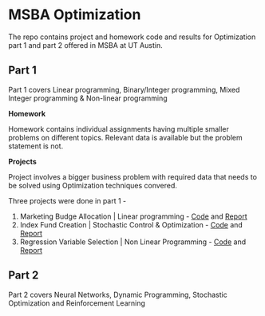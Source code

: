 # MSBA Optimization
The repo contains project and homework code and results for Optimization part 1 and part 2 offered in MSBA at UT Austin.

## Part 1

Part 1 covers Linear programming, Binary/Integer programming, Mixed Integer programming & Non-linear programming

**Homework**

Homework contains individual assignments having multiple smaller problems on different topics. Relevant data is available but the problem statement is not.

**Projects**

Project involves a bigger business problem with required data that needs to be solved using Optimization techniques convered. 

Three projects were done in part 1 - 
1. Marketing Budge Allocation | Linear programming - [Code](https://github.com/vicgpt/Optimization/blob/main/Part1-LP%2C%20IP%2C%20MIP/project_1/Marketing-Budget-Allocation.ipynb) and [Report](https://vicgpt.github.io/Optimization/Part1-LP%2C%20IP%2C%20MIP/project_1/Marketing-Budget-Allocation.pdf)
2. Index Fund Creation | Stochastic Control & Optimization - [Code](https://github.com/vicgpt/Optimization/blob/main/Part1-LP%2C%20IP%2C%20MIP/project_2/Stochastic-Control-and-Optimization.ipynb) and [Report](https://vicgpt.github.io/Optimization/Part1-LP%2C%20IP%2C%20MIP/project_2/Optimization%20Project%202%20report.pdf)
3. Regression Variable Selection | Non Linear Programming - [Code](https://github.com/vicgpt/Optimization/blob/main/Part1-LP%2C%20IP%2C%20MIP/project_3/Non-Linear-Programming.ipynb) and [Report](https://vicgpt.github.io/Optimization/Part1-LP%2C%20IP%2C%20MIP/project_3/Optimization%20Project%203%20Report.pdf)


## Part 2

Part 2 covers Neural Networks, Dynamic Programming, Stochastic Optimization and Reinforcement Learning

